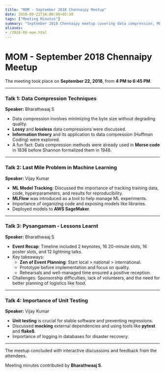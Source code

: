 ```yaml
---
title: "MOM - September 2018 Chennaipy Meetup"
date: 2018-09-22T16:00:00+05:30
tags: ["Meeting Minutes"]
summary: "September 2018 Chennaipy meetup covering data compression, ML challenges, and Pysangamam insights."
aliases:
- /2018-09-mom.html
---
```


# MOM - September 2018 Chennaipy Meetup

The meeting took place on **September 22, 2018**, from **4 PM to 6:45 PM**.

---

### Talk 1: Data Compression Techniques
**Speaker:** Bharathwaaj S

- Data compression involves minimizing the byte size without degrading quality.
- **Lossy** and **lossless** data compressions were discussed.
- **Information theory** and its application to data compression (Huffman Coding) were explored.
- A fun fact: Data compression methods were already used in **Morse code** in 1836 before Shannon formalized them in 1948.

---

### Talk 2: Last Mile Problem in Machine Learning
**Speaker:** Vijay Kumar

- **ML Model Tracking**: Discussed the importance of tracking training data, code, hyperparameters, and results for reproducibility.
- **MLFlow** was introduced as a tool to help manage ML experiments.
- Importance of organizing code and exposing models like libraries.
- Deployed models to **AWS SageMaker**.

---

### Talk 3: Pysangamam - Lessons Learnt
**Speaker:** Bharathwaaj S

- **Event Recap**: Timeline included 2 keynotes, 16 20-minute slots, 16 poster slots, and 12 lightning talks.
- Key takeaways: 
  - **Zen of Event Planning**: Start local > national > international.
  - Prototype before implementation and focus on quality.
  - Rehearsals and well-managed time ensured a positive reception.
- Challenges: Sponsorship difficulties, lack of volunteers, and the need for better planning of logistics like food.

---

### Talk 4: Importance of Unit Testing
**Speaker:** Vijay Kumar

- **Unit testing** is crucial for stable software and preventing regressions.
- Discussed **mocking** external dependencies and using tools like **pytest** and **flake8**.
- Importance of logging in databases for disaster recovery.

---

The meetup concluded with interactive discussions and feedback from the attendees. 

Meeting minutes contributed by **Bharathwaaj S**.
